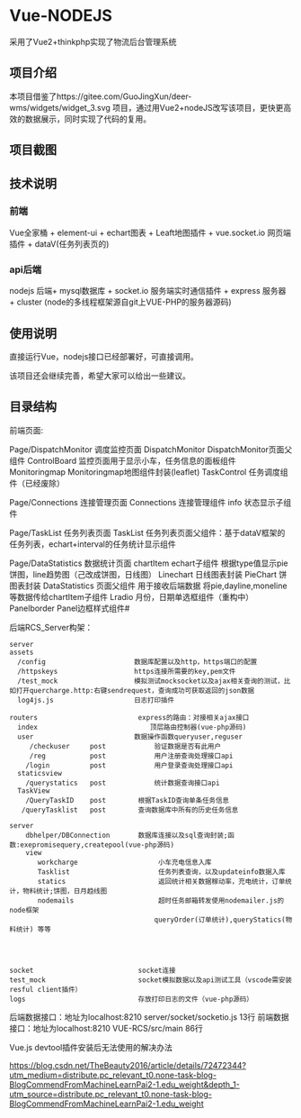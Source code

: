 ﻿<!--
 * @Author: your name
 * @Date: 2020-10-11 18:03:15
 * @LastEditTime: 2020-10-11 18:36:09
 * @LastEditors: Please set LastEditors
 * @Description: In User Settings Edit
 * @FilePath: \VUE-RCS监控\RCS_Server\doc\项目文档.md
-->
# Vue-NODEJS  
采用了Vue2+thinkphp实现了物流后台管理系统

## 项目介绍

本项目借鉴了https://gitee.com/GuoJingXun/deer-wms/widgets/widget_3.svg 项目，通过用Vue2+nodeJS改写该项目，更快更高效的数据展示，同时实现了代码的复用。

## 项目截图

## 技术说明
### 前端
Vue全家桶 + element-ui  + echart图表 + Leaft地图插件  + vue.socket.io 网页端插件 + dataV(任务列表页的) 

### api后端
nodejs 后端+ mysql数据库 + socket.io 服务端实时通信插件 + express 服务器 + cluster (node的多线程框架源自git上VUE-PHP的服务器源码)

## 使用说明
直接运行Vue，nodejs接口已经部署好，可直接调用。

该项目还会继续完善，希望大家可以给出一些建议。

## 目录结构
 前端页面:
               
   Page/DispatchMonitor            调度监控页面
        DispatchMonitor                DispatchMonitor页面父组件
        ControlBoard                   监控页面用于显示小车，任务信息的面板组件
        Monitoringmap                  Monitoringmap地图组件封装(leaflet)
        TaskControl                    任务调度组件（已经废除）

   Page/Connections               连接管理页面
        Connections                     连接管理组件
        info                            状态显示子组件
       
   Page/TaskList                   任务列表页面
        TaskList                        任务列表页面父组件：基于dataV框架的任务列表，echart+interval的任务统计显示组件
        
   Page/DataStatistics              数据统计页面 
        chartItem                       echart子组件  根据type值显示pie饼图，line趋势图（己改成饼图，日线图）
          Linechart                     日线图表封装
          PieChart                      饼图表封装
        DataStatistics                  页面父组件 用于接收后端数据 将pie,dayline,moneline等数据传给chartItem子组件 
        Lradio                          月份，日期单选框组件（重构中）
        Panelborder                     Panel边框样式组件#   

后端RCS_Server构架：
  
    server
    assets
      /config                      数据库配置以及http，https端口的配置
      /httpskeys                   https连接所需要的key,pem文件
      /test_mock                   模拟测试mocksocket以及ajax相关查询的测试，比如打开quercharge.http:右键sendrequest，查询成功可获取返回的json数据
      log4js.js                    日志打印插件
      
    routers                         express的路由：对接相关ajax接口
      index                            顶层路由控制器(vue-php源码) 
      user                         数据操作函数queryuser,reguser
         /checkuser     post            验证数据是否有此用户
         /reg           post            用户注册查询处理接口api
        /login          post            用户登录查询处理接口api 
      staticsview
        /querystatics   post            统计数据查询接口api
      TaskView
        /QueryTaskID    post        根据TaskID查询单条任务信息
       /queryTasklist   post        查询数据库中所有的历史任务信息
      
    server   
        dbhelper/DBConnection       数据库连接以及sql查询封装;函数:exepromisequery,createpool(vue-php源码)           
        view
           workcharge                    小车充电信息入库
           Tasklist                      任务列表查询，以及updateinfo数据入库
           statics                       返回统计相关数据稼动率，充电统计，订单统计，物料统计;饼图，日月趋线图
           nodemails                     超时任务邮箱转发使用nodemailer.js的node框架
                                        queryOrder(订单统计),queryStatics(物料统计) 等等



                                        
    socket                          socket连接
    test_mock                       socket模拟数据以及api测试工具（vscode需安装resful client插件）
    logs                            存放打印日志的文件（vue-php源码）


后端数据接口：地址为localhost:8210
    server/socket/socketio.js          13行
前端数据接口：地址为localhost:8210
    VUE-RCS/src/main                   86行
   

Vue.js devtool插件安装后无法使用的解决办法

 https://blog.csdn.net/TheBeauty2016/article/details/72472344?utm_medium=distribute.pc_relevant_t0.none-task-blog-BlogCommendFromMachineLearnPai2-1.edu_weight&depth_1-utm_source=distribute.pc_relevant_t0.none-task-blog-BlogCommendFromMachineLearnPai2-1.edu_weight



  
